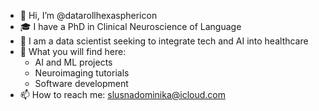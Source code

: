 - 👋 Hi, I’m @datarollhexasphericon
- 🎓 I have a PhD in Clinical Neuroscience of Language 
- 💼 I am a data scientist seeking to integrate tech and AI into healthcare
- 👀 What you will find here:
    - AI and ML projects 
    - Neuroimaging tutorials
    - Software development
- 📫 How to reach me: slusnadominika@icloud.com


